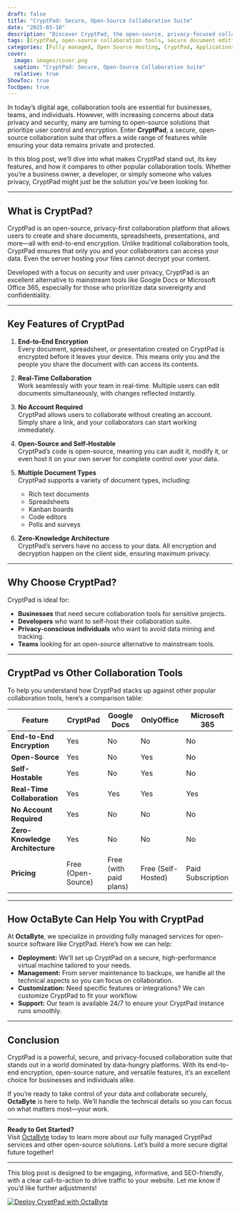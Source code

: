 ```yaml
---
draft: false
title: "CryptPad: Secure, Open-Source Collaboration Suite"
date: "2025-03-10"
description: "Discover CryptPad, the open-source, privacy-focused collaboration suite that offers secure document editing, real-time collaboration, and end-to-end encryption. Learn how CryptPad compares to other tools and why it’s the perfect choice for businesses and individuals prioritizing data security."
tags: [CryptPad, open-source collaboration tools, secure document editing, end-to-end encryption, privacy-focused software, real-time collaboration, open-source alternatives, CryptPad vs Google Docs, CryptPad vs OnlyOffice, managed open-source software, OctaByte]
categories: [Fully managed, Open Source Hosting, CryptPad, Applications, Crm Erp]
cover:
  image: images/cover.png
  caption: "CryptPad: Secure, Open-Source Collaboration Suite"
  relative: true
ShowToc: true
TocOpen: true
---
```



In today’s digital age, collaboration tools are essential for businesses, teams, and individuals. However, with increasing concerns about data privacy and security, many are turning to open-source solutions that prioritize user control and encryption. Enter **CryptPad**, a secure, open-source collaboration suite that offers a wide range of features while ensuring your data remains private and protected.  

In this blog post, we’ll dive into what makes CryptPad stand out, its key features, and how it compares to other popular collaboration tools. Whether you’re a business owner, a developer, or simply someone who values privacy, CryptPad might just be the solution you’ve been looking for.  

---

## What is CryptPad?  

CryptPad is an open-source, privacy-first collaboration platform that allows users to create and share documents, spreadsheets, presentations, and more—all with end-to-end encryption. Unlike traditional collaboration tools, CryptPad ensures that only you and your collaborators can access your data. Even the server hosting your files cannot decrypt your content.  

Developed with a focus on security and user privacy, CryptPad is an excellent alternative to mainstream tools like Google Docs or Microsoft Office 365, especially for those who prioritize data sovereignty and confidentiality.  

---

## Key Features of CryptPad  

1. **End-to-End Encryption**  
   Every document, spreadsheet, or presentation created on CryptPad is encrypted before it leaves your device. This means only you and the people you share the document with can access its contents.  

2. **Real-Time Collaboration**  
   Work seamlessly with your team in real-time. Multiple users can edit documents simultaneously, with changes reflected instantly.  

3. **No Account Required**  
   CryptPad allows users to collaborate without creating an account. Simply share a link, and your collaborators can start working immediately.  

4. **Open-Source and Self-Hostable**  
   CryptPad’s code is open-source, meaning you can audit it, modify it, or even host it on your own server for complete control over your data.  

5. **Multiple Document Types**  
   CryptPad supports a variety of document types, including:  
   - Rich text documents  
   - Spreadsheets  
   - Kanban boards  
   - Code editors  
   - Polls and surveys  

6. **Zero-Knowledge Architecture**  
   CryptPad’s servers have no access to your data. All encryption and decryption happen on the client side, ensuring maximum privacy.  

---

## Why Choose CryptPad?  

CryptPad is ideal for:  
- **Businesses** that need secure collaboration tools for sensitive projects.  
- **Developers** who want to self-host their collaboration suite.  
- **Privacy-conscious individuals** who want to avoid data mining and tracking.  
- **Teams** looking for an open-source alternative to mainstream tools.  

---

## CryptPad vs Other Collaboration Tools  

To help you understand how CryptPad stacks up against other popular collaboration tools, here’s a comparison table:  

| Feature                | CryptPad               | Google Docs           | OnlyOffice            | Microsoft 365         |  
|------------------------|------------------------|-----------------------|-----------------------|-----------------------|  
| **End-to-End Encryption** | Yes                   | No                    | No                    | No                    |  
| **Open-Source**         | Yes                   | No                    | Yes                   | No                    |  
| **Self-Hostable**       | Yes                   | No                    | Yes                   | No                    |  
| **Real-Time Collaboration** | Yes               | Yes                   | Yes                   | Yes                   |  
| **No Account Required** | Yes                   | No                    | No                    | No                    |  
| **Zero-Knowledge Architecture** | Yes           | No                    | No                    | No                    |  
| **Pricing**             | Free (Open-Source)     | Free (with paid plans) | Free (Self-Hosted)   | Paid Subscription     |  

---

## How OctaByte Can Help You with CryptPad  

At **OctaByte**, we specialize in providing fully managed services for open-source software like CryptPad. Here’s how we can help:  
- **Deployment:** We’ll set up CryptPad on a secure, high-performance virtual machine tailored to your needs.  
- **Management:** From server maintenance to backups, we handle all the technical aspects so you can focus on collaboration.  
- **Customization:** Need specific features or integrations? We can customize CryptPad to fit your workflow.  
- **Support:** Our team is available 24/7 to ensure your CryptPad instance runs smoothly.  

---

## Conclusion  

CryptPad is a powerful, secure, and privacy-focused collaboration suite that stands out in a world dominated by data-hungry platforms. With its end-to-end encryption, open-source nature, and versatile features, it’s an excellent choice for businesses and individuals alike.  

If you’re ready to take control of your data and collaborate securely, **OctaByte** is here to help. We’ll handle the technical details so you can focus on what matters most—your work.  

---

**Ready to Get Started?**  
Visit [OctaByte](https://octabyte.io) today to learn more about our fully managed CryptPad services and other open-source solutions. Let’s build a more secure digital future together!  

--- 

This blog post is designed to be engaging, informative, and SEO-friendly, with a clear call-to-action to drive traffic to your website. Let me know if you’d like further adjustments!

[![Deploy CryptPad with OctaByte](/images/deploy-on-octabyte.png)](https://octabyte.io/fully-managed-open-source-services/applications/crm-erp/cryptpad)